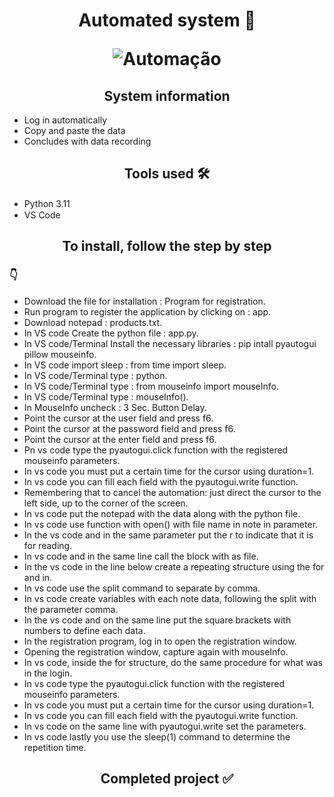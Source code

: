 <h1 align="center">
Automated system 🤖 
<p>
<p>

   ![Automação](https://user-images.githubusercontent.com/106255930/209406539-f4e6f9fe-236c-4123-9317-8cf2279bb0e7.gif)
</h1>

<h2 align="center">
System information
</h2>

- Log in automatically
- Copy and paste the data
- Concludes with data recording

<h2 align="center">
Tools used 🛠️
</h2>

-  Python 3.11 <img src="https://cdn.jsdelivr.net/gh/devicons/devicon/icons/python/python-original.svg" width="20" height="15" />
-  VS Code <img src="https://cdn.jsdelivr.net/gh/devicons/devicon/icons/vscode/vscode-original.svg" width="20" height="15" />


<h2 align="center">
To install, follow the step by step 
</h2>

<h3>
 👇
</h3>

- Download the file for installation : Program for registration.
- Run program to register the application by clicking on : app.
- Download notepad : products.txt.
- In VS code Create the python file : app.py.
- In VS code/Terminal Install the necessary libraries : pip intall pyautogui pillow mouseinfo.
- In VS code import sleep : from time import sleep.
- In VS code/Terminal type : python.
- In VS code/Terminal type : from mouseinfo import mouseInfo.
- In VS code/Terminal type : mouseInfo().
- In MouseInfo uncheck : 3 Sec. Button Delay.
- Point the cursor at the user field and press f6.
- Point the cursor at the password field and press f6.
- Point the cursor at the enter field and press f6.
- Pn vs code type the pyautogui.click function with the registered mouseinfo parameters.
- In vs code you must put a certain time for the cursor using duration=1.
- In vs code you can fill each field with the pyautogui.write function.
- Remembering that to cancel the automation: just direct the cursor to the left side, up to the corner of the screen.
- In vs code put the notepad with the data along with the python file.
- In vs code use function with open() with file name in note in parameter.
- In the vs code and in the same parameter put the r to indicate that it is for reading.
- In vs code and in the same line call the block with as file.
- In the vs code in the line below create a repeating structure using the for and in.
- In vs code use the split command to separate by comma.
- In vs code create variables with each note data, following the split with the parameter comma.
- In the vs code and on the same line put the square brackets with numbers to define each data.
- In the registration program, log in to open the registration window.
- Opening the registration window, capture again with mouseInfo.
- In vs code, inside the for structure, do the same procedure for what was in the login.
- In vs code type the pyautogui.click function with the registered mouseinfo parameters.
- In vs code you must put a certain time for the cursor using duration=1.
- In vs code you can fill each field with the pyautogui.write function.
- In vs code on the same line with pyautogui.write set the parameters.
- In vs code lastly you use the sleep(1) command to determine the repetition time.



<h2 align="center">
Completed project ✅
</h2>
